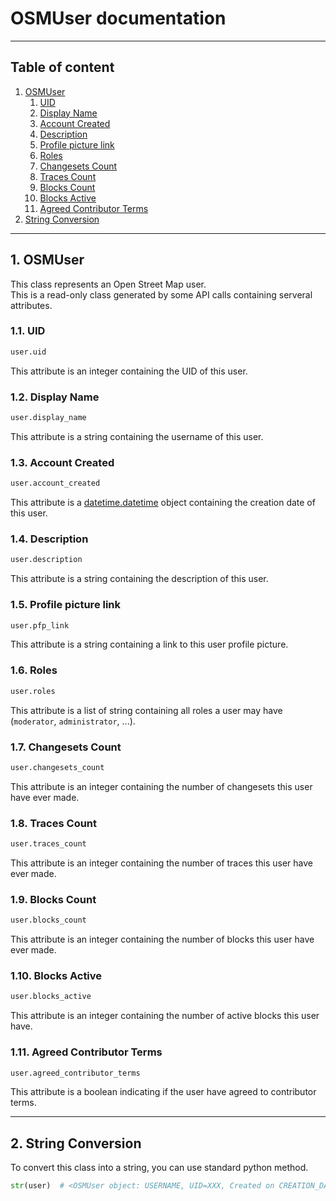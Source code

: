 # OSMUser documentation

---

## Table of content

1. [OSMUser](#OSMUserLink)
    1. [UID](#UIDLink)
    2. [Display Name](#DisplayNameLink)
    3. [Account Created](#AccountCreatedLink)
    4. [Description](#DescriptionLink)
    5. [Profile picture link](#PfpLink)
    6. [Roles](#RolesLink)
    7. [Changesets Count](#ChangesetsCountLink)
    8. [Traces Count](#TracesCountLink)
    9. [Blocks Count](#BlocksCountLink)
    10. [Blocks Active](#BlocksActiveLink)
    11. [Agreed Contributor Terms](#AgreedContributorTermsLink)
2. [String Conversion](#StringConversionLink)

---

<a name="OSMUserLink"></a>

## 1. OSMUser

This class represents an Open Street Map user.<br>
This is a read-only class generated by some API calls containing serveral attributes.

<a name="UIDLink"></a>

### 1.1. UID

````python
user.uid
````

This attribute is an integer containing the UID of this user.

<a name="DisplayNameLink"></a>

### 1.2. Display Name

````python
user.display_name
````

This attribute is a string containing the username of this user.

<a name="AccountCreatedLink"></a>

### 1.3. Account Created

````python
user.account_created
````

This attribute is a [datetime.datetime](https://docs.python.org/3/library/datetime.html#datetime.datetime) object
containing the creation date of this user.

<a name="DescriptionLink"></a>

### 1.4. Description

````python
user.description
````

This attribute is a string containing the description of this user.

<a name="PfpLink"></a>

### 1.5. Profile picture link

````python
user.pfp_link
````

This attribute is a string containing a link to this user profile picture.

<a name="RolesLink"></a>

### 1.6. Roles

````python
user.roles
````

This attribute is a list of string containing all roles a user may have (``moderator``, ``administrator``, ...).

<a name="ChangesetsCountLink"></a>

### 1.7. Changesets Count

````python
user.changesets_count
````

This attribute is an integer containing the number of changesets this user have ever made.

<a name="TracesCountLink"></a>

### 1.8. Traces Count

````python
user.traces_count
````

This attribute is an integer containing the number of traces this user have ever made.

<a name="BlocksCountLink"></a>

### 1.9. Blocks Count

````python
user.blocks_count
````

This attribute is an integer containing the number of blocks this user have ever made.

<a name="BlocksActiveLink"></a>

### 1.10. Blocks Active

````python
user.blocks_active
````

This attribute is an integer containing the number of active blocks this user have.

<a name="AgreedContributorTermsLink"></a>

### 1.11. Agreed Contributor Terms

````python
user.agreed_contributor_terms
````

This attribute is a boolean indicating if the user have agreed to contributor terms.

---

<a name="StringConversionLink"></a>

## 2. String Conversion

To convert this class into a string, you can use standard python method.

````python
str(user)  # <OSMUser object: USERNAME, UID=XXX, Created on CREATION_DATE_IN_ISO_8601>
````
